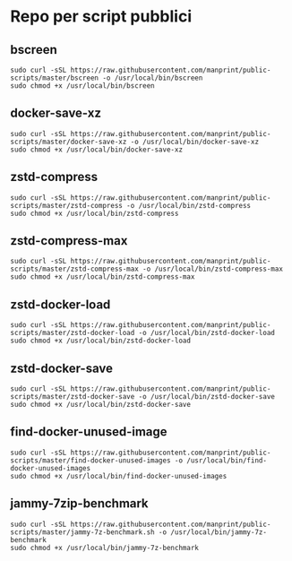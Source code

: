 # Repo per script pubblici

## bscreen

```
sudo curl -sSL https://raw.githubusercontent.com/manprint/public-scripts/master/bscreen -o /usr/local/bin/bscreen
sudo chmod +x /usr/local/bin/bscreen
```

## docker-save-xz

```
sudo curl -sSL https://raw.githubusercontent.com/manprint/public-scripts/master/docker-save-xz -o /usr/local/bin/docker-save-xz
sudo chmod +x /usr/local/bin/docker-save-xz
```

## zstd-compress

```
sudo curl -sSL https://raw.githubusercontent.com/manprint/public-scripts/master/zstd-compress -o /usr/local/bin/zstd-compress
sudo chmod +x /usr/local/bin/zstd-compress
```

## zstd-compress-max

```
sudo curl -sSL https://raw.githubusercontent.com/manprint/public-scripts/master/zstd-compress-max -o /usr/local/bin/zstd-compress-max
sudo chmod +x /usr/local/bin/zstd-compress-max
```

## zstd-docker-load

```
sudo curl -sSL https://raw.githubusercontent.com/manprint/public-scripts/master/zstd-docker-load -o /usr/local/bin/zstd-docker-load
sudo chmod +x /usr/local/bin/zstd-docker-load
```

## zstd-docker-save

```
sudo curl -sSL https://raw.githubusercontent.com/manprint/public-scripts/master/zstd-docker-save -o /usr/local/bin/zstd-docker-save
sudo chmod +x /usr/local/bin/zstd-docker-save
```

## find-docker-unused-image

```
sudo curl -sSL https://raw.githubusercontent.com/manprint/public-scripts/master/find-docker-unused-images -o /usr/local/bin/find-docker-unused-images
sudo chmod +x /usr/local/bin/find-docker-unused-images
```

## jammy-7zip-benchmark

```
sudo curl -sSL https://raw.githubusercontent.com/manprint/public-scripts/master/jammy-7z-benchmark.sh -o /usr/local/bin/jammy-7z-benchmark
sudo chmod +x /usr/local/bin/jammy-7z-benchmark
```